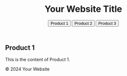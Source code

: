 <!DOCTYPE html>
<html lang="en">
<head>
    <meta charset="UTF-8">
    <meta name="viewport" content="width=device-width, initial-scale=1.0">
    <title>Buy</title>
    <style>
        .slide {
            display: none;
        }
        .active-slide {
            display: block;
        }
    </style>
</head>
<body>
    <header>
        <h1>Your Website Title</h1>
        <nav>
            <button onclick="showSlide(1)">Product 1</button>
            <button onclick="showSlide(2)">Product 2</button>
            <button onclick="showSlide(3)">Product 3</button>
        </nav>
    </header>

 <main>
        <section class="slide active-slide" id="slide1">
            <h2>Product 1</h2>
            <p>This is the content of Product 1.</p>
        </section>
        <section class="slide" id="slide2">
            <h2>Product 2</h2>
            <p>This is the content of Product 2.</p>
        </section>
        <section class="slide" id="slide3">
            <h2>Product 3</h2>
            <p>This is the content of Product 3.</p>
        </section>
    </main>

 <footer>
        <p>&copy; 2024 Your Website</p>
    </footer>

 <script>
        function showSlide(slideNumber) {
            var slides = document.querySelectorAll('.slide');
            slides.forEach(function(slide) {
                slide.classList.remove('active-slide');
            });
            document.getElementById('slide' + slideNumber).classList.add('active-slide');
        }
    </script>
</body>
</html>
